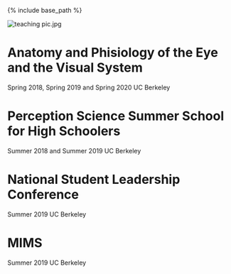 {% include base_path %}

![teaching pic.jpg]({{site.baseurl}}/images/teaching_pic.jpg)

Anatomy and Phisiology of the Eye and the Visual System
======
Spring 2018, Spring 2019 and Spring 2020
UC Berkeley

Perception Science Summer School for High Schoolers
======
Summer 2018 and Summer 2019
UC Berkeley

National Student Leadership Conference
======
Summer 2019
UC Berkeley

MIMS
======
Summer 2019
UC Berkeley